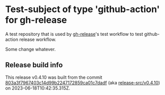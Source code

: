 # Test-subject of type 'github-action' for gh-release

A test repository that is used by [gh-release](https://github.com/kattecon/gh-release)'s test workflow to test github-action release workflow.

Some change whatever.


## Release build info

This release v0.4.10 was built from the commit [803a3f7967403c14d99b2247172859ca01c7dadf](https://github.com/kattecon/gh-release-test-ga/tree/803a3f7967403c14d99b2247172859ca01c7dadf) (aka [release-src/v0.4.10](https://github.com/kattecon/gh-release-test-ga/tree/release-src/v0.4.10)) on 2023-06-18T10:42:35.315Z.
        